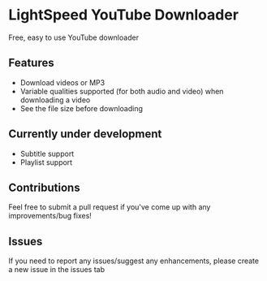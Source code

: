 # LightSpeed YouTube Downloader

Free, easy to use YouTube downloader

## Features

- Download videos or MP3
- Variable qualities supported (for both audio and video) when downloading a video
- See the file size before downloading

## Currently under development

- Subtitle support
- Playlist support

## Contributions
Feel free to submit a pull request if you've come up with any improvements/bug fixes!

## Issues
If you need to report any issues/suggest any enhancements, please create a new issue in the issues tab

